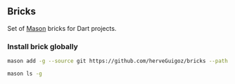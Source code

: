 ## Bricks

Set of [Mason](https://github.com/felangel/mason/tree/master/packages/mason_cli) bricks for Dart projects.

### Install brick globally

```bash
mason add -g --source git https://github.com/herveGuigoz/bricks --path bricks/_ChangeMe_

mason ls -g
```
